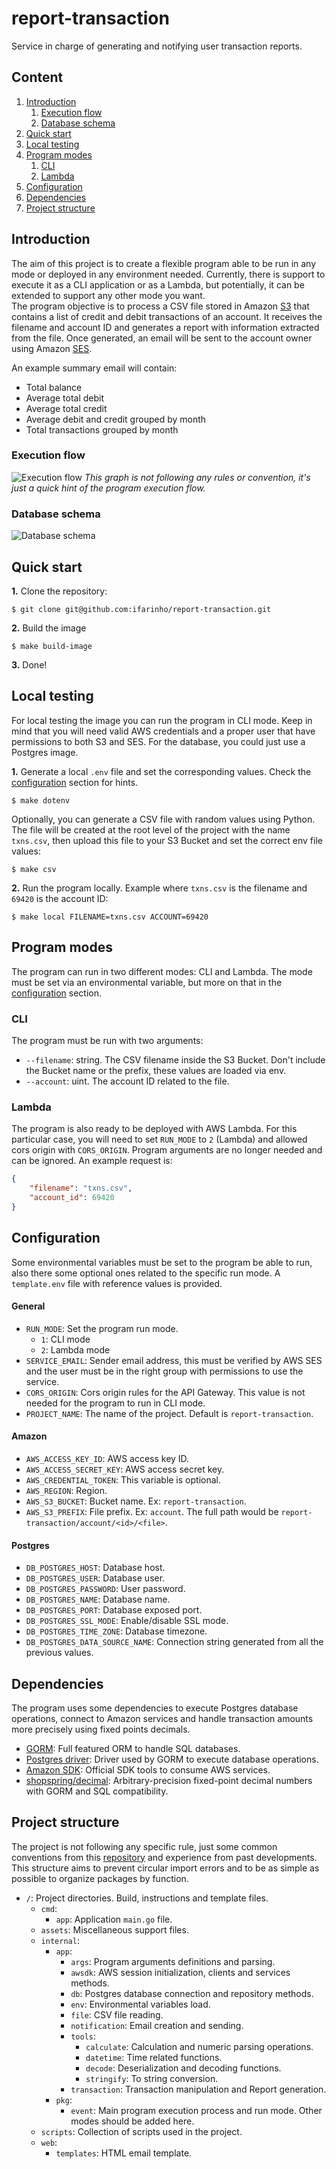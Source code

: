 # report-transaction

Service in charge of generating and notifying user transaction reports.

## Content

1. [Introduction](#introduction)
   1. [Execution flow](#execution-flow)
   2. [Database schema](#database-schema)
2. [Quick start](#quick-start)
3. [Local testing](#local-testing)
4. [Program modes](#program-modes)
	1. [CLI](#cli)
	2. [Lambda](#lambda)
5. [Configuration](#configuration)
6. [Dependencies](#dependencies)
7. [Project structure](#project-structure)


## Introduction

The aim of this project is to create a flexible program able to be run in any mode or deployed in any environment 
needed. Currently, there is support to execute it as a CLI application or as a Lambda, but potentially, it can be 
extended to support any other mode you want. <br>
The program objective is to process a CSV file stored in Amazon [S3](https://aws.amazon.com/s3/) that contains a list of 
credit and debit transactions of an account. It receives the filename and account ID and generates a report with 
information extracted from the file. Once generated, an email will be sent to the account owner using Amazon 
[SES](https://aws.amazon.com/ses/). <br>

An example summary email will contain:
- Total balance
- Average total debit
- Average total credit
- Average debit and credit grouped by month
- Total transactions grouped by month

### Execution flow
![Execution flow](./assets/execution_flow.png "Execution flow")
_This graph is not following any rules or convention, it's just a quick hint of the program execution flow._

### Database schema
![Database schema](./assets/database_schema.png "Database schema")

## Quick start

**1.** Clone the repository:

```shell
$ git clone git@github.com:ifarinho/report-transaction.git
```

**2.** Build the image
```shell
$ make build-image
```

**3.** Done!

## Local testing

For local testing the image you can run the program in CLI mode. Keep in mind that you will need valid AWS credentials
and a proper user that have permissions to both S3 and SES. For the database, you could just use a Postgres image.

**1.** Generate a local `.env` file and set the corresponding values. Check the [configuration](#configuration) section
for hints.

```shell
$ make dotenv
```

Optionally, you can generate a CSV file with random values using Python. The file will be created at the root level of 
the project with the name `txns.csv`, then upload this file to your S3 Bucket and set the correct env file values:
```shell
$ make csv
```

**2.** Run the program locally. Example where `txns.csv` is the filename and `69420` is the account ID:

```shell
$ make local FILENAME=txns.csv ACCOUNT=69420
```

## Program modes

The program can run in two different modes: CLI and Lambda. The mode must be set via an environmental variable, but 
more on that in the [configuration](#configuration-and-environmental-variables) section.

### CLI

The program must be run with two arguments:
- `--filename`: string. The CSV filename inside the S3 Bucket. Don't include the Bucket name or the prefix, these values
are loaded via env.
- `--account`: uint. The account ID related to the file.

### Lambda

The program is also ready to be deployed with AWS Lambda. For this particular case, you will need to set `RUN_MODE` to 
`2` (Lambda) and allowed cors origin with `CORS_ORIGIN`. Program arguments are no longer needed and can be ignored.
An example request is:

```json
{
	"filename": "txns.csv",
	"account_id": 69420
}
```

## Configuration

Some environmental variables must be set to the program be able to run, also there some optional ones related to the
specific run mode. A `template.env` file with reference values is provided.

#### General

- `RUN_MODE`: Set the program run mode.
  - `1`: CLI mode
  - `2`: Lambda mode
- `SERVICE_EMAIL`: Sender email address, this must be verified by AWS SES and the user must be in the right group with 
permissions to use the service.
- `CORS_ORIGIN`: Cors origin rules for the API Gateway. This value is not needed for the program to run in CLI mode.
- `PROJECT_NAME`: The name of the project. Default is `report-transaction`.

#### Amazon

- `AWS_ACCESS_KEY_ID`: AWS access key ID.
- `AWS_ACCESS_SECRET_KEY`: AWS access secret key.
- `AWS_CREDENTIAL_TOKEN`: This variable is optional.
- `AWS_REGION`: Region.
- `AWS_S3_BUCKET`: Bucket name. Ex: `report-transaction`.
- `AWS_S3_PREFIX`: File prefix. Ex: `account`. The full path would be `report-transaction/account/<id>/<file>`.

#### Postgres

- `DB_POSTGRES_HOST`: Database host.
- `DB_POSTGRES_USER`: Database user.
- `DB_POSTGRES_PASSWORD`: User password.
- `DB_POSTGRES_NAME`: Database name.
- `DB_POSTGRES_PORT`: Database exposed port.
- `DB_POSTGRES_SSL_MODE`: Enable/disable SSL mode.
- `DB_POSTGRES_TIME_ZONE`: Database timezone.
- `DB_POSTGRES_DATA_SOURCE_NAME`: Connection string generated from all the previous values.

## Dependencies

The program uses some dependencies to execute Postgres database operations, connect to Amazon services and handle 
transaction amounts more precisely using fixed points decimals.

- [GORM](https://gorm.io/): Full featured ORM to handle SQL databases.
- [Postgres driver](https://github.com/go-gorm/postgres): Driver used by GORM  to execute database operations.
- [Amazon SDK](https://github.com/aws/aws-sdk-go): Official SDK tools to consume AWS services.
- [shopspring/decimal](https://github.com/shopspring/decimal): Arbitrary-precision fixed-point decimal numbers with GORM
and SQL compatibility.

## Project structure

The project is not following any specific rule, just some common conventions from this 
[repository](https://github.com/golang-standards/project-layout) and experience from past developments. This structure
aims to prevent circular import errors and to be as simple as possible to organize packages by function.

- `/`: Project directories. Build, instructions and template files.
  - `cmd`:
    - `app`: Application `main.go` file.
  - `assets`: Miscellaneous support files.
  - `internal`:
    - `app`:
      - `args`: Program arguments definitions and parsing.
      - `awsdk`: AWS session initialization, clients and services methods.
      - `db`: Postgres database connection and repository methods.
      - `env`: Environmental variables load.
      - `file`: CSV file reading.
      - `notification`: Email creation and sending.
      - `tools`:
        - `calculate`: Calculation and numeric parsing operations.
        - `datetime`: Time related functions.
        - `decode`: Deserialization and decoding functions.
        - `stringify`: To string conversion.
      - `transaction`: Transaction manipulation and Report generation.
    - `pkg`:
      - `event`: Main program execution process and run mode. Other modes should be added here.
  - `scripts`: Collection of scripts used in the project.
  - `web`:
    - `templates`: HTML email template.
